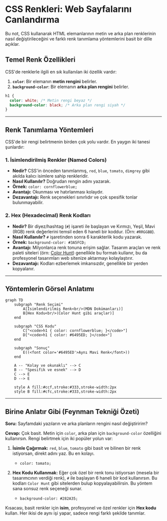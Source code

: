 # CSS Renkleri: Web Sayfalarını Canlandırma

Bu not, CSS kullanarak HTML elemanlarının metin ve arka plan renklerinin nasıl değiştirileceğini ve farklı renk tanımlama yöntemlerini basit bir dille açıklar.

## Temel Renk Özellikleri

CSS'de renklerle ilgili en sık kullanılan iki özellik vardır:

1.  **`color`**: Bir elemanın **metin rengini** belirler.
2.  **`background-color`**: Bir elemanın **arka plan rengini** belirler.

```css
h1 {
  color: white; /* Metin rengi beyaz */
  background-color: black; /* Arka plan rengi siyah */
}
```

---

## Renk Tanımlama Yöntemleri

CSS'de bir rengi belirtmenin birden çok yolu vardır. En yaygın iki tanesi şunlardır:

### 1. İsimlendirilmiş Renkler (Named Colors)

- **Nedir?** CSS'in önceden tanımlanmış, `red`, `blue`, `tomato`, `dimgrey` gibi akılda kalıcı isimlere sahip renkleridir.
- **Nasıl Kullanılır?** Doğrudan rengin adını yazarak.
- **Örnek:** `color: cornflowerblue;`
- **Avantajı:** Okunması ve hatırlanması kolaydır.
- **Dezavantajı:** Renk seçenekleri sınırlıdır ve çok spesifik tonlar bulunmayabilir.

### 2. Hex (Hexadecimal) Renk Kodları

- **Nedir?** Bir diyez/hashtag (`#`) işareti ile başlayan ve Kırmızı, Yeşil, Mavi (RGB) renk değerlerini temsil eden 6 haneli bir koddur. (Örn: `#RRGGBB`).
- **Nasıl Kullanılır?** `#` işaretinden sonra 6 karakterlik kodu yazarak.
- **Örnek:** `background-color: #3A5FCD;`
- **Avantajı:** Milyonlarca renk tonuna erişim sağlar. Tasarım araçları ve renk paleti siteleri (örn: [Color Hunt](https://colorhunt.co/)) genellikle bu formatı kullanır, bu da profesyonel tasarımları web sitenize aktarmayı kolaylaştırır.
- **Dezavantajı:** Kodları ezberlemek imkansızdır, genellikle bir yerden kopyalanır.

---

## Yöntemlerin Görsel Anlatımı

```mermaid
graph TD
    subgraph "Renk Seçimi"
        A[İsimlendirilmiş Renk<br/>(MDN Dokümanları)]
        B[Hex Kodu<br/>(Color Hunt gibi araçlar)]
    end

    subgraph "CSS Kodu"
        C["<code>h1 { color: cornflowerblue; }</code>"]
        D["<code>h1 { color: #6495ED; }</code>"]
    end

    subgraph "Sonuç"
        E((<font color='#6495ED'>Aynı Mavi Renk</font>))
    end

    A -- "Kolay ve okunaklı" --> C
    B -- "Spesifik ve esnek" --> D
    C --> E
    D --> E

    style A fill:#ccf,stroke:#333,stroke-width:2px
    style B fill:#cfc,stroke:#333,stroke-width:2px
```

---

## Birine Anlatır Gibi (Feynman Tekniği Özeti)

**Soru:** Sayfamdaki yazıların ve arka planların rengini nasıl değiştiririm?

**Cevap:** Çok basit. Metin için `color`, arka plan için `background-color` özelliğini kullanırsın. Rengi belirtmek için iki popüler yolun var:

1.  **İsimle Çağırmak:** `red`, `blue`, `tomato` gibi basit ve bilinen bir renk istiyorsan, direkt adını yaz. Bu en kolayı.
    -   `color: tomato;`

2.  **Hex Kodu Kullanmak:** Eğer çok özel bir renk tonu istiyorsan (mesela bir tasarımcının verdiği renk), `#` ile başlayan 6 haneli bir kod kullanırsın. Bu kodları `Color Hunt` gibi sitelerden bulup kopyalayabilirsin. Bu yöntem sana sonsuz renk seçeneği sunar.
    -   `background-color: #282A35;`

Kısacası, basit renkler için **isim**, profesyonel ve özel renkler için **Hex kodu** kullan. Her ikisi de aynı işi yapar, sadece rengi farklı şekilde tanımlar.
